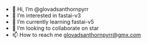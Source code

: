 - 👋 Hi, I’m @glovadsanthornpyrr
- 👀 I’m interested in fastai-v3
- 🌱 I’m currently learning fastai-v5
- 💞️ I’m looking to collaborate on star
- 📫 How to reach me glovadsanthornpyrr@gmx.com
<!---
glovadsanthornpyrr/glovadsanthornpyrr is a ✨ special ✨ repository because its `README.md` (this file) appears on your GitHub profile.
You can click the Preview link to take a look at your changes.
--->
